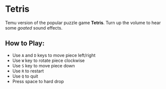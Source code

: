 # Tetris
Temu version of the popular puzzle game **Tetris**. Turn up the volume to hear some *goated* sound effects.

## How to Play:
- Use `A` and `D` keys to move piece left/right
- Use `W` key to rotate piece clockwise
- Use `S` key to move piece down
- Use `R` to restart
- Use `Q` to quit
- Press space to hard drop

